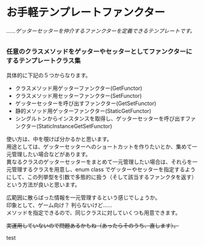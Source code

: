 # お手軽テンプレートファンクター  
###### ……ゲッターセッターを仲介するファンクターを定義できるテンプレートです。  
### 任意のクラスメソッドをゲッターやセッターとしてファンクターにするテンプレートクラス集  
  
具体的に下記の５つからなります。  
  
* クラスメソッド用ゲッターファンクター(GetFunctor)
* クラスメソッド用セッターファンクター(SetFunctor)
* ゲッターセッターを呼び出すファンクター(GetSetFunctor)
* 静的メソッド用ゲッターファンクター(StaticGetFunctor)
* シングルトンからインスタンスを取得し、ゲッターセッターを呼び出すファンクター(StaticInstanceGetSetFunctor)
  
使い方は、中を覗けば分かるかと思います。  
用途としては、ゲッターセッターへのショートカットを作りたいとか、集めて一元管理したい場合などがあります。  
異なるクラスのゲッターセッターをまとめて一元管理したい場合は、それらを一元管理するクラスを用意し、enum class でゲッターやセッターを指定するようにして、この列挙型を引数で多態的に扱う（そして該当するファンクタを返す）という方法が良いと思います。  
  
広範囲に散らばった情報を一元管理するという感じでしょうか。  
印象として、ゲーム向け？ 判らないけど……  
メソッドを指定できるので、同じクラスに対していくつも用意できます。  
  
~~実運用していないので問題あるかもね（あったらそのうち、直します）。~~  

test
